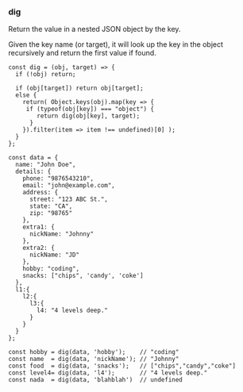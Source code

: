 ### dig

Return the value in a nested JSON object by the key.

Given the key name (or target), it will look up the key in the object recursively and return the first value if found.

```
const dig = (obj, target) => {
  if (!obj) return;

  if (obj[target]) return obj[target];
  else {
    return( Object.keys(obj).map(key => {
     if (typeof(obj[key]) === "object") {
        return dig(obj[key], target);
      }
    }).filter(item => item !== undefined)[0] );
  }
};
```

```
const data = {
  name: "John Doe",
  details: {
    phone: "9876543210",
    email: "john@example.com",
    address: {
      street: "123 ABC St.",
      state: "CA",
      zip: "98765"
    },
    extra1: {
      nickName: "Johnny"
    },
    extra2: {
      nickName: "JD"
    },
    hobby: "coding",
    snacks: ["chips", 'candy', 'coke']
  },
  l1:{
    l2:{
      l3:{
        l4: "4 levels deep."
      }
    }
  }
};

const hobby = dig(data, 'hobby');    // "coding"
const name  = dig(data, 'nickName'); // "Johnny"
const food  = dig(data, 'snacks');   // ["chips","candy","coke"]
const level4= dig(data, 'l4');       // "4 levels deep."
const nada  = dig(data, 'blahblah')  // undefined
```